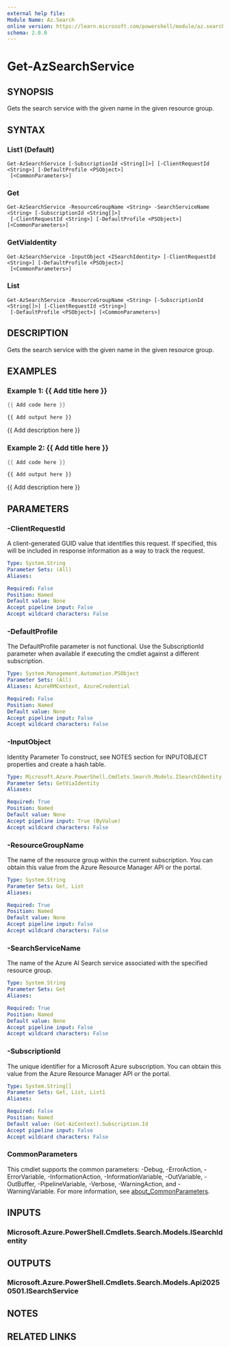 ```yaml
---
external help file:
Module Name: Az.Search
online version: https://learn.microsoft.com/powershell/module/az.search/get-azsearchservice
schema: 2.0.0
---
```


# Get-AzSearchService

## SYNOPSIS
Gets the search service with the given name in the given resource group.

## SYNTAX

### List1 (Default)
```
Get-AzSearchService [-SubscriptionId <String[]>] [-ClientRequestId <String>] [-DefaultProfile <PSObject>]
 [<CommonParameters>]
```

### Get
```
Get-AzSearchService -ResourceGroupName <String> -SearchServiceName <String> [-SubscriptionId <String[]>]
 [-ClientRequestId <String>] [-DefaultProfile <PSObject>] [<CommonParameters>]
```

### GetViaIdentity
```
Get-AzSearchService -InputObject <ISearchIdentity> [-ClientRequestId <String>] [-DefaultProfile <PSObject>]
 [<CommonParameters>]
```

### List
```
Get-AzSearchService -ResourceGroupName <String> [-SubscriptionId <String[]>] [-ClientRequestId <String>]
 [-DefaultProfile <PSObject>] [<CommonParameters>]
```

## DESCRIPTION
Gets the search service with the given name in the given resource group.

## EXAMPLES

### Example 1: {{ Add title here }}
```powershell
{{ Add code here }}
```

```output
{{ Add output here }}
```

{{ Add description here }}

### Example 2: {{ Add title here }}
```powershell
{{ Add code here }}
```

```output
{{ Add output here }}
```

{{ Add description here }}

## PARAMETERS

### -ClientRequestId
A client-generated GUID value that identifies this request.
If specified, this will be included in response information as a way to track the request.

```yaml
Type: System.String
Parameter Sets: (All)
Aliases:

Required: False
Position: Named
Default value: None
Accept pipeline input: False
Accept wildcard characters: False
```

### -DefaultProfile
The DefaultProfile parameter is not functional.
Use the SubscriptionId parameter when available if executing the cmdlet against a different subscription.

```yaml
Type: System.Management.Automation.PSObject
Parameter Sets: (All)
Aliases: AzureRMContext, AzureCredential

Required: False
Position: Named
Default value: None
Accept pipeline input: False
Accept wildcard characters: False
```

### -InputObject
Identity Parameter
To construct, see NOTES section for INPUTOBJECT properties and create a hash table.

```yaml
Type: Microsoft.Azure.PowerShell.Cmdlets.Search.Models.ISearchIdentity
Parameter Sets: GetViaIdentity
Aliases:

Required: True
Position: Named
Default value: None
Accept pipeline input: True (ByValue)
Accept wildcard characters: False
```

### -ResourceGroupName
The name of the resource group within the current subscription.
You can obtain this value from the Azure Resource Manager API or the portal.

```yaml
Type: System.String
Parameter Sets: Get, List
Aliases:

Required: True
Position: Named
Default value: None
Accept pipeline input: False
Accept wildcard characters: False
```

### -SearchServiceName
The name of the Azure AI Search service associated with the specified resource group.

```yaml
Type: System.String
Parameter Sets: Get
Aliases:

Required: True
Position: Named
Default value: None
Accept pipeline input: False
Accept wildcard characters: False
```

### -SubscriptionId
The unique identifier for a Microsoft Azure subscription.
You can obtain this value from the Azure Resource Manager API or the portal.

```yaml
Type: System.String[]
Parameter Sets: Get, List, List1
Aliases:

Required: False
Position: Named
Default value: (Get-AzContext).Subscription.Id
Accept pipeline input: False
Accept wildcard characters: False
```

### CommonParameters
This cmdlet supports the common parameters: -Debug, -ErrorAction, -ErrorVariable, -InformationAction, -InformationVariable, -OutVariable, -OutBuffer, -PipelineVariable, -Verbose, -WarningAction, and -WarningVariable. For more information, see [about_CommonParameters](http://go.microsoft.com/fwlink/?LinkID=113216).

## INPUTS

### Microsoft.Azure.PowerShell.Cmdlets.Search.Models.ISearchIdentity

## OUTPUTS

### Microsoft.Azure.PowerShell.Cmdlets.Search.Models.Api20250501.ISearchService

## NOTES

## RELATED LINKS

